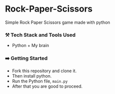 # Rock-Paper-Scissors
Simple Rock Paper Scissors game made with python 


### ⚒️ Tech Stack and Tools Used

* Python + My brain

### ➡️ Getting Started 

* Fork this repository and clone it.
* Then install python.
* Run the Python file, ```main.py```
* After that you are good to proceed.
